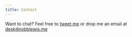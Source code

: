 ```yaml
---
title: Contact
---
```


Want to chat? Feel free to [tweet me](http://twitter.com/rmlewisuk) or drop me an email at <a href="mailto:&#100;&#101;&#115;&#107;&#064;&#114;&#111;&#098;&#098;&#108;&#101;&#119;&#105;&#115;&#046;&#109;&#101;">
&#100;&#101;&#115;&#107;&#064;&#114;&#111;&#098;&#098;&#108;&#101;&#119;&#105;&#115;&#046;&#109;&#101;
</a>


